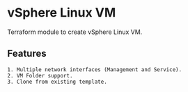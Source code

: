# vSphere Linux VM

Terraform module to create vSphere Linux VM.

## Features
```
1. Multiple network interfaces (Management and Service).
2. VM Folder support.
3. Clone from existing template.
```